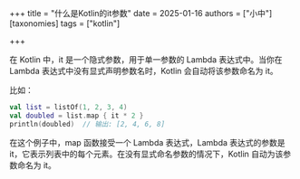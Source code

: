 +++
title = "什么是Kotlin的it参数"
date = 2025-01-16
authors = ["小中"]
[taxonomies]
tags = ["kotlin"]

+++

在 Kotlin 中，it 是一个隐式参数，用于单一参数的 Lambda 表达式中。当你在 Lambda 表达式中没有显式声明参数名时，Kotlin 会自动将该参数命名为 it。

比如：

```kt
val list = listOf(1, 2, 3, 4)
val doubled = list.map { it * 2 }
println(doubled)  // 输出: [2, 4, 6, 8]
```

在这个例子中，map 函数接受一个 Lambda 表达式，Lambda 表达式的参数是 it，它表示列表中的每个元素。在没有显式命名参数的情况下，Kotlin 自动为该参数命名为 it。
